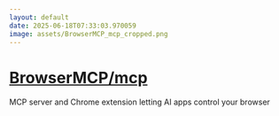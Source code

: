```yaml
---
layout: default
date: 2025-06-18T07:33:03.970059
image: assets/BrowserMCP_mcp_cropped.png
---
```


# [BrowserMCP/mcp](https://github.com/BrowserMCP/mcp)

MCP server and Chrome extension letting AI apps control your browser
